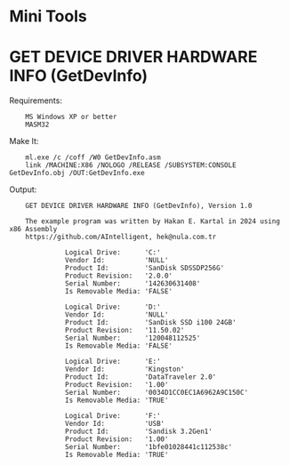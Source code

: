 # Mini Tools

# GET DEVICE DRIVER HARDWARE INFO (GetDevInfo)

Requirements:

		MS Windows XP or better
		MASM32

Make It:

		ml.exe /c /coff /W0 GetDevInfo.asm 
		link /MACHINE:X86 /NOLOGO /RELEASE /SUBSYSTEM:CONSOLE GetDevInfo.obj /OUT:GetDevInfo.exe
		
Output:

		GET DEVICE DRIVER HARDWARE INFO (GetDevInfo), Version 1.0

		The example program was written by Hakan E. Kartal in 2024 using x86 Assembly
		https://github.com/AIntelligent, hek@nula.com.tr

				  Logical Drive:      'C:'
				  Vendor Id:          'NULL'
				  Product Id:         'SanDisk SDSSDP256G'
				  Product Revision:   '2.0.0'
				  Serial Number:      '142630631408'
				  Is Removable Media: 'FALSE'

				  Logical Drive:      'D:'
				  Vendor Id:          'NULL'
				  Product Id:         'SanDisk SSD i100 24GB'
				  Product Revision:   '11.50.02'
				  Serial Number:      '120048112525'
				  Is Removable Media: 'FALSE'

				  Logical Drive:      'E:'
				  Vendor Id:          'Kingston'
				  Product Id:         'DataTraveler 2.0'
				  Product Revision:   '1.00'
				  Serial Number:      '0034D1CC0EC1A6962A9C150C'
				  Is Removable Media: 'TRUE'

				  Logical Drive:      'F:'
				  Vendor Id:          'USB'
				  Product Id:         'Sandisk 3.2Gen1'
				  Product Revision:   '1.00'
				  Serial Number:      '1bfe01028441c112538c'
				  Is Removable Media: 'TRUE'
